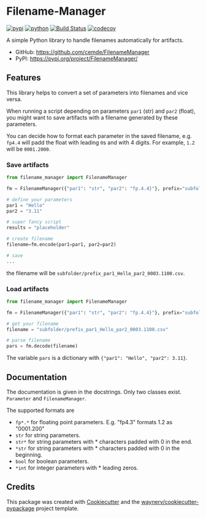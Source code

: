 # Filename-Manager


[![pypi](https://img.shields.io/pypi/v/FilenameManager.svg)](https://pypi.org/project/FilenameManager/)
[![python](https://img.shields.io/pypi/pyversions/FilenameManager.svg)](https://pypi.org/project/FilenameManager/)
[![Build Status](https://github.com/cemde/FilenameManager/actions/workflows/dev.yml/badge.svg)](https://github.com/cemde/FilenameManager/actions/workflows/dev.yml)
[![codecov](https://codecov.io/gh/cemde/FilenameManager/branch/main/graphs/badge.svg)](https://codecov.io/github/cemde/FilenameManager)



A simple Python library to handle filenames automatically for artifacts.


[//]: <> (* Documentation: <https://cemde.github.io/FilenameManager>)
* GitHub: <https://github.com/cemde/FilenameManager>
* PyPI: <https://pypi.org/project/FilenameManager/>


## Features

This library helps to convert a set of parameters into filenames and vice versa.

When running a script depending on parameters `par1` (str) and `par2` (float), you might want to save artifacts with a filename generated by these parameters.

You can decide how to format each parameter in the saved filename, e.g. `fp4.4` will padd the float with leading `0`s and with 4 digits. For example, `1.2` will be `0001.2000`.

### Save artifacts
```python
from filename_manager import FilenameManager

fm = FilenameManager({"par1": "str", "par2": "fp.4.4}"}, prefix="subfolder/prefix", postfix=".csv")

# define your parameters
par1 = "Hello"
par2 = "3.11"

# super fancy script
results = "placeholder"

# create filename
filename=fm.encode(par1=par1, par2=par2)

# save
...

```

the filename will be `subfolder/prefix_par1_Hello_par2_0003.1100.csv`.

### Load artifacts

```python
from filename_manager import FilenameManager

fm = FilenameManager({"par1": "str", "par2": "fp.4.4}"}, prefix="subfolder/prefix", postfix=".csv")

# get your filename
filename = "subfolder/prefix_par1_Hello_par2_0003.1100.csv"

# parse filename
pars = fm.decode(filename)
```

The variable `pars` is a dictionary with `{"par1": "Hello", "par2": 3.11}`.


## Documentation

The documentation is given in the docstrings. Only two classes exist. `Parameter` and `FilenameManager`.

The supported formats are

- `fp*.*` for floating point parameters. E.g. "fp4.3" formats 1.2 as "0001.200"
- `str` for string parameters.
- `str*` for string parameters with * characters padded with 0 in the end.
- `*str` for string parameters with * characters padded with 0 in the beginning.
- `bool` for boolean parameters.
- `*int` for integer parameters with * leading zeros.

## Credits

This package was created with [Cookiecutter](https://github.com/audreyr/cookiecutter) and the [waynerv/cookiecutter-pypackage](https://github.com/waynerv/cookiecutter-pypackage) project template.
